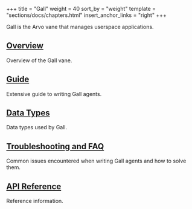 +++
title = "Gall"
weight = 40
sort_by = "weight"
template = "sections/docs/chapters.html"
insert_anchor_links = "right"
+++

Gall is the Arvo vane that manages userspace applications.

## [Overview](/docs/userspace/gall/gall)

Overview of the Gall vane.

## [Guide](/docs/userspace/gall/guide/overview)

Extensive guide to writing Gall agents.

## [Data Types](/docs/userpsace/gall/data-types)

Data types used by Gall.

## [Troubleshooting and FAQ](/docs/userspace/gall/troubleshooting)

Common issues encountered when writing Gall agents and how to solve them.

## [API Reference](/docs/userspace/gall/gall-api)

Reference information.
